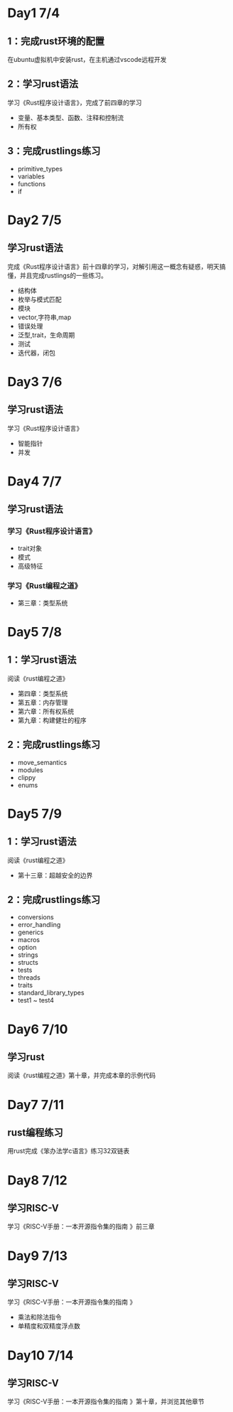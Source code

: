 # Day1 7/4
## 1：完成rust环境的配置
在ubuntu虚拟机中安装rust，在主机通过vscode远程开发
## 2：学习rust语法
学习《Rust程序设计语言》，完成了前四章的学习
+ 变量、基本类型、函数、注释和控制流
+ 所有权
## 3：完成rustlings练习
+ primitive_types
+ variables
+ functions
+ if


# Day2 7/5
## 学习rust语法
完成《Rust程序设计语言》前十四章的学习，对解引用这一概念有疑惑，明天搞懂，并且完成rustlings的一些练习。
+ 结构体
+ 枚举与模式匹配
+ 模块
+ vector,字符串,map
+ 错误处理
+ 泛型,trait，生命周期
+ 测试
+ 迭代器，闭包

# Day3 7/6
## 学习rust语法
学习《Rust程序设计语言》
+ 智能指针
+ 并发

# Day4 7/7
## 学习rust语法
### 学习《Rust程序设计语言》
+ trait对象
+ 模式
+ 高级特征
### 学习《Rust编程之道》
+ 第三章：类型系统

# Day5 7/8
## 1：学习rust语法
阅读《rust编程之道》
+ 第四章：类型系统
+ 第五章：内存管理
+ 第六章：所有权系统
+ 第九章：构建健壮的程序
## 2：完成rustlings练习
+ move_semantics
+ modules
+ clippy
+ enums

# Day5 7/9
## 1：学习rust语法
阅读《rust编程之道》
+ 第十三章：超越安全的边界
## 2：完成rustlings练习
+ conversions
+ error_handling
+ generics
+ macros
+ option
+ strings
+ structs
+ tests
+ threads
+ traits
+ standard_library_types
+ test1 ~ test4

# Day6 7/10
## 学习rust
阅读《rust编程之道》第十章，并完成本章的示例代码


# Day7 7/11
## rust编程练习
用rust完成《笨办法学c语言》练习32双链表

# Day8 7/12
## 学习RISC-V
学习《RISC-V手册：一本开源指令集的指南 》前三章

# Day9 7/13
## 学习RISC-V
学习《RISC-V手册：一本开源指令集的指南 》
+ 乘法和除法指令
+ 单精度和双精度浮点数

# Day10 7/14
## 学习RISC-V
学习《RISC-V手册：一本开源指令集的指南 》第十章，并浏览其他章节



